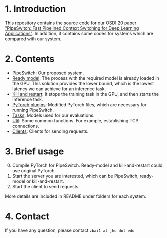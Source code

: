# 1. Introduction

This repository contains the source code for our OSDI'20 paper
["PipeSwitch: Fast Pipelined Context Switching for Deep Learning Applications"](https://www.usenix.org/conference/osdi20/presentation/bai). In addition, it contains some codes for systems which are compared with our system.

# 2. Contents

- [PipeSwitch](https://github.com/netx-repo/PipeSwitch/tree/main/pipeswitch): Our proposed system.
- [Ready model](https://github.com/netx-repo/PipeSwitch/tree/main/ready_model): The process with the required model is already loaded in the GPU. This solution provides the lower bound, which is the lowest latency we can achieve for an inference task.
- [Kill and restart](https://github.com/netx-repo/PipeSwitch/tree/main/kill_restart): It stops the training task in the GPU, and then starts the inference task.
- [PyTorch plugins](https://github.com/netx-repo/PipeSwitch/tree/main/pytorch_plugin): Modified PyTorch files, which are necessary for running PipeSwitch.
- [Tasks](https://github.com/netx-repo/PipeSwitch/tree/main/task): Models used for our evaluations.
- [Util](https://github.com/netx-repo/PipeSwitch/tree/main/util): Some common functions. For example, establishing TCP connections.
- [Clients](https://github.com/netx-repo/PipeSwitch/tree/main/client): Clients for sending requests.

# 3. Brief usage

0. Compile PyTorch for PipeSwitch. Ready-model and kill-and-restart could use original PyTorch.
1. Start the server you are interested, which can be PipeSwitch, ready-model or kill-and-restart.
2. Start the client to send requests.

More details are included in README under folders for each system.

# 4. Contact

If you have any question, please contact `zbai1 at jhu dot edu`